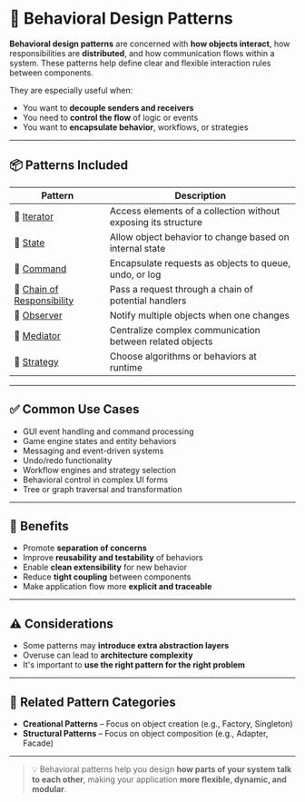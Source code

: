 # 🧠 Behavioral Design Patterns

**Behavioral design patterns** are concerned with **how objects interact**, how responsibilities are **distributed**, and how communication flows within a system. These patterns help define clear and flexible interaction rules between components.

They are especially useful when:

- You want to **decouple senders and receivers**
- You need to **control the flow** of logic or events
- You want to **encapsulate behavior**, workflows, or strategies

---

## 📦 Patterns Included

| Pattern                                                            | Description                                                    |
| ------------------------------------------------------------------ | -------------------------------------------------------------- |
| 🔁 [Iterator](../iterator/readme.md)                               | Access elements of a collection without exposing its structure |
| 🔄 [State](../state/readme.md)                                     | Allow object behavior to change based on internal state        |
| 🧾 [Command](../command/readme.md)                                 | Encapsulate requests as objects to queue, undo, or log         |
| 🔗 [Chain of Responsibility](../chain-of-responsibility/readme.md) | Pass a request through a chain of potential handlers           |
| 👀 [Observer](../observer/readme.md)                               | Notify multiple objects when one changes                       |
| 🧭 [Mediator](../mediator/readme.md)                               | Centralize complex communication between related objects       |
| 🧠 [Strategy](../strategy/readme.md)                               | Choose algorithms or behaviors at runtime                      |

---

## ✅ Common Use Cases

- GUI event handling and command processing
- Game engine states and entity behaviors
- Messaging and event-driven systems
- Undo/redo functionality
- Workflow engines and strategy selection
- Behavioral control in complex UI forms
- Tree or graph traversal and transformation

---

## 🧠 Benefits

- Promote **separation of concerns**
- Improve **reusability and testability** of behaviors
- Enable **clean extensibility** for new behavior
- Reduce **tight coupling** between components
- Make application flow more **explicit and traceable**

---

## ⚠️ Considerations

- Some patterns may **introduce extra abstraction layers**
- Overuse can lead to **architecture complexity**
- It's important to **use the right pattern for the right problem**

---

## 🔗 Related Pattern Categories

- **Creational Patterns** – Focus on object creation (e.g., Factory, Singleton)
- **Structural Patterns** – Focus on object composition (e.g., Adapter, Facade)

---

> 💡 Behavioral patterns help you design **how parts of your system talk to each other**, making your application **more flexible, dynamic, and modular**.
